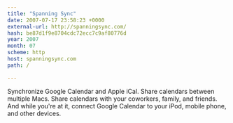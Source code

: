 ```yaml
---
title: "Spanning Sync"
date: 2007-07-17 23:58:23 +0000
external-url: http://spanningsync.com/
hash: be87d1f9e8704cdc72ecc7c9af80776d
year: 2007
month: 07
scheme: http
host: spanningsync.com
path: /

---
```


Synchronize Google Calendar and Apple iCal. Share calendars between multiple Macs. Share calendars with your coworkers, family, and friends. And while you're at it, connect Google Calendar to your iPod, mobile phone, and other devices.
